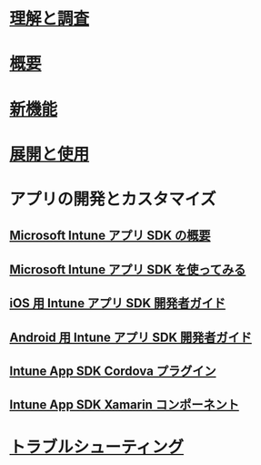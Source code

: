 # [理解と調査](/intune/understand-explore/introduction-to-microsoft-intune)
# [概要](/intune/get-started/get-started)
# [新機能](/intune/whats-new/whats-new-in-microsoft-intune)
# [展開と使用](/intune/deploy-use/overview-of-device-and-app-lifecycles-in-microsoft-intune)
# アプリの開発とカスタマイズ
## [Microsoft Intune アプリ SDK の概要](intune-app-sdk.md)
## [Microsoft Intune アプリ SDK を使ってみる](intune-app-sdk-get-started.md)
## [iOS 用 Intune アプリ SDK 開発者ガイド](intune-app-sdk-ios.md)
## [Android 用 Intune アプリ SDK 開発者ガイド](intune-app-sdk-android.md)
## [Intune App SDK Cordova プラグイン](intune-app-sdk-cordova.md)
## [Intune App SDK Xamarin コンポーネント](intune-app-sdk-xamarin.md)
# [トラブルシューティング](/intune/troubleshoot/how-to-get-support-for-microsoft-intune)


<!--HONumber=Nov16_HO5-->


